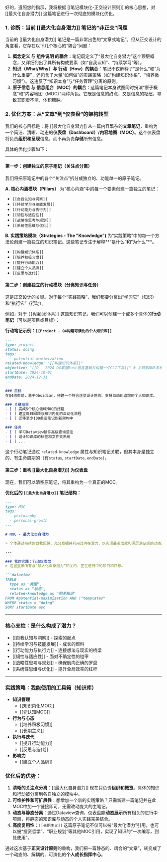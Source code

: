 好的，遵照您的指示，我将根据 [[笔记模块化-正交设计原则]] 的核心思想，对 [[最大化自身潜力]] 这篇笔记进行一次彻底的模块化优化。

### 1. 诊断：当前 [[最大化自身潜力]] 笔记的“非正交”问题

当前的 [[最大化自身潜力]] 笔记是一篇非常出色的“文章式笔记”。但从正交设计的角度看，它存在以下几个核心的“耦合”问题：

1.  **概念定义 与 组件说明 的耦合**：笔记既定义了“最大化自身潜力”这个顶层概念，又详细列出了其所有构成要素（如“自我认知”、“持续学习”等）。
2.  **知识（What/Why）与 行动（How）的耦合**：笔记不仅解释了“是什么”和“为什么重要”，还包含了大量“如何做”的实践策略（如“构建知识体系”、“培养微习惯”）。这违反了“知识本身”与“任务管理”分离的原则。
3.  **原子信息 与 信息组合（MOC）的耦合**：这篇笔记本身试图同时扮演“原子概念”和“内容地图（MOC）”两种角色。它既是信息的终点，又是信息的枢纽，导致其职责不清、体积臃肿。

### 2. 优化方案：从“文章”到“仪表盘”的架构转型

我们的核心目标是：将 [[最大化自身潜力]] 从一篇内容繁杂的**文章笔记**，重构为一个简洁、清晰、动态的**仪表盘（Dashboard）/内容地图（MOC）**。这个仪表盘将负责**组织和呈现**信息，而不再负责**存储**所有信息。

具体的优化步骤如下：

---

#### **第一步：创建独立的原子笔记（关注点分离）**

我们将把原笔记中的各个“关注点”拆分成独立的、功能单一的原子笔记。

**A. 核心内涵模块（Pillars）**
为“核心内涵”中的每一个要素创建一篇独立的笔记：
*   `[[自我认知与洞察]]`
*   `[[持续学习与技能发展]]`
*   `[[行动能力与执行力]]`
*   `[[韧性与适应性]]`
*   `[[战略性思考与规划]]`
*   `[[系统性思维与优化]]`

**B. 实践策略模块（Strategies - The "Knowledge")**
为“实践策略”中的每一个方法论创建一篇独立的知识笔记。这些笔记专注于解释**“是什么”**和**“为什么”**。
*   `[[构建知识体系]]`
*   `[[培养积极习惯]]`
*   `[[提升行动能力]]`
*   `[[建立个人品牌]]`
*   `[[反思与迭代]]`

#### **第二步：创建独立的行动模块（分离知识与任务）**

这是正交设计的关键。对于每个“实践策略”，我们都要分离出“学习它”（知识）和“执行它”（行动）。

例如，对于 `[[构建知识体系]]` 这篇知识笔记，我们可以创建一个或多个具体的**行动笔记**（可以是项目或目标）：

**行动笔记示例：`[[Project - Q4构建可演化的个人知识库]]`**
```md
---
type: project
status: doing
tags:
  - potential-maximization
related-knowledge: "[[构建知识体系]]"
objective: "[[O - 2024 Q4掌握Rust语言基础并构建一个CLI工具]]" # 关联到OKR系统
startDate: 2024-10-01
endDate: 2024-12-31
---

### 目标
在Q4结束前，基于Obsidian，搭建一个符合正交设计原则、支持自动化追踪的个人知识库。

### 关键结果
- [ ] 完成5个核心领域MOC的搭建
- [ ] 建立每日回顾与知识内化的自动化流程
- [ ] 迁移至少100条旧笔记到新架构中

### 任务
- [ ] 学习Dataview插件高级查询语法
- [ ] 设计知识库的标签和文件夹系统
- [ ] ...
```
这个行动笔记通过 `related-knowledge` 属性与知识笔记关联，但其本身是独立的、有生命周期的（有`status`, `startDate`, `endDate`）。

#### **第三步：重构 [[最大化自身潜力]] 为仪表盘**

现在，我们可以清空原笔记，将其重构为一个真正的MOC。

**优化后的 `[[最大化自身潜力]]` 笔记结构：**

```md
---
type: MOC
tags:
  - philosophy
  - personal-growth
---

# MOC - 最大化自身潜力

> 个体通过持续的自我超越，充分发掘并利用其内在潜力，以实现最高成就和深层满足感的动态过程。这是一个永无止境的旅程。

---

### 我的实践：行动仪表盘
> 这里显示所有与“最大化自身潜力”相关的、正在进行中的项目和目标。

```dataview
TABLE
  type as "类型",
  status as "状态",
  related-knowledge as "相关知识"
FROM #potential-maximization AND !"templates"
WHERE status = "doing"
SORT startDate asc
```

---

### 核心支柱：是什么构成了潜力？
- [[自我认知与洞察]] - 探索的起点
- [[持续学习与技能发展]] - 成长的燃料
- [[行动能力与执行力]] - 连接想法与现实的桥梁
- [[韧性与适应性]] - 面对不确定性的铠甲
- [[战略性思考与规划]] - 确保航向正确的罗盘
- [[系统性思维与优化]] - 提升全局效率的杠杆

---

### 实践策略：我能使用的工具箱（知识库）
- **知识管理**
  - [[知识内化MOC]]
  - [[元认知MOC]]
- **行为与心态**
  - [[培养积极习惯]]
  - [[长期主义]]
- **执行与迭代**
  - [[提升行动能力]]
  - [[反思与迭代]]
- **影响力**
  - [[建立个人品牌]]


### 优化后的优势：

1.  **清晰的关注点分离**：[[最大化自身潜力]] 现在只负责**组织和概览**。具体的知识和行动被分离到各自独立的模块中。
2.  **可维护性和可扩展性**：想增加一个新的实践策略？只需新建一篇笔记并在此MOC中加一个链接即可，无需改动庞大的主笔记。
3.  **动态与静态分离**：通过Dataview查询，仪表盘能**动态展示**所有相关的进行中项目，将静态的知识库与动态的个人实践完美结合。
4.  **高度复用性**：`[[长期主义]]` 这篇原子笔记不仅可以被“最大化潜力”引用，也可以被“投资哲学”、“职业规划”等其他MOC引用，实现了知识的“一次编写，到处使用”。

通过这次基于**正交设计原则**的重构，我们把一篇静态的、耦合的“文章”，转变成了一个动态的、解耦的、可演化的**个人成长指挥中心**。